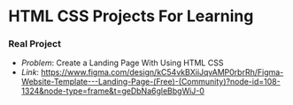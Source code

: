 # HTML CSS Projects For Learning 

### Real Project
- *Problem*: Create a Landing Page With Using HTML CSS 
- *Link*: https://www.figma.com/design/kC54vkBXiiJqvAMP0rbrRh/Figma-Website-Template---Landing-Page-(Free)-(Community)?node-id=108-1324&node-type=frame&t=geDbNa6gleBbgWiJ-0